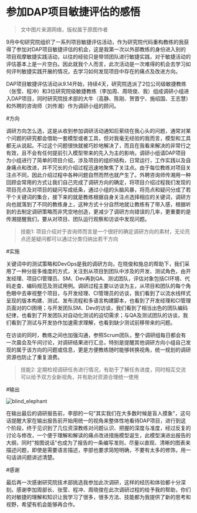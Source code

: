 参加DAP项目敏捷评估的感悟
=========================

>文中图片来源网络，版权属于原图作者

9月中旬研究院组织了一系列项目敏捷评估活动，作为研究院代码重构教练的我获得了参加对DAP项目敏捷评估的机会，这是我第一次以外部教练的身份进入别的项目观摩敏捷实践活动，以往的经验只是带领团队进行敏捷实践，对于敏捷活动的评估基本上是一片空白。因此就我个人而言，此次活动是一次难得的机会去学习如何评判敏捷实践开展的情况，去学习如何发现项目中存在的痛点及改进方向。

DAP项目敏捷评估活动从9.14开始，持续4天，研究院选派了2位公司级敏捷教练（张莹、程冲）和3位研究院级敏捷教练（李加周、周晓俊、我）组成调研小组进入DAP项目，同时研究院技术部的大牛（高静、陈刚、贺晋宁、施绍国、王志慧）和外聘的咨询师（刘传湘）作为调研小组的顾问。

#方向

调研方向怎么选，这是从收到参加调研活动通知后萦绕在我心头的问题，通常对某个问题的研究都会借助一套模型或者工具，但对我毫无经验的我而言，模型和工具都无从说起。不过这个问题很快就被巧妙地解决了，而且在我看来解决的非常行之有效，且不会有任何提前引入模型带来的先入为主的影响，调研小组请DAP项目为小组进行了简单的项目介绍，涉及项目的组织结构，日常运行，工作实践以及自身痛点和改进，并不冗长的介绍过程迅速地聚焦了关注点。由于每位教练对项目关注点不同，因此介绍过程中各种问题自然而然也就产生了。外聘咨询师传湘用一种回顾会常用的方式让我们自己完成了调研方向的确定，将项目介绍过程我们发现的项目亮点及对项目的疑问写成纸条，通过小组的头脑风暴，将亮点和疑问分成了若干个关键词的集合，接下来的就是教练根据自身关注点选择相应的关键词，调研方向也就落到了不同的教练身上，这种方式十分自然地就让教练有了带入感，根据听到的去制定调研策略而非凭空地创造，更减少了调研方向错误的几率，更重要的是传湘提醒我们，要从对项目、团队运行观察和访谈中发现问题。

>技能1: 项目介绍对于咨询师而言是一个很好的确定调研方向的素材，无论亮点还是疑问都可以通过分类归纳出若干方向

#实施

关键词中的测试策略和DevOps是我的调研方向，在晓俊和施总的帮助下，我们采用了一种分层多维度的方式，关注到从项目到团队中涉及的开发、测试角色，由开发经理、项目CI管理员、SM、Dev再到QA、测试团队，评估对象包括CI环境、代码走查、编码规范及测试用例。调研过程主要以访谈为主，从项目和团队的每个角色眼中去审视整个项目，与开发经理、CI管理员的访谈，我们看到了以流水线样式呈现的版本构建、测试、发布流程和多语言构建脚本，也看到了开发经理和CI管理员面对的CI困境；与开发团队SM、Dev的访谈，我们看到了相当出色的团队编码纪律，也看到了开发团队对自动化测试的迫切需求；与QA及测试团队的访谈，我们看到了测试与开发协作加速需求理解，也看到缺少测试前移带来的问题。

在访谈的同时，教练之间也加强沟通，参照Scrum团队，整个调研组每日都会有一次晨会及午间讨论，对调研结果进行汇总，特别是提醒其他调研方向小组自己发现的属于该方向的问题或信息，更是方便教练随时能够转换视角，统一规划的调研资源也防止了重复浪费。

>技能2: 定期检视调研任务进行情况，有助于了解任务进度，同时相互交流可以给予双方全新视角，并有助对资源合理统一使用

#输出

![blind_elephant](http://static3.photo.sina.com.cn/middle/4e93ef2ft82dbe4a407b2&690)

在输出最后的调研报告前，李部的一句"其实我们在大多数时候是盲人摸象"，这句话提醒大家在输出报告前开始用统一的视角来整体性地看待DAP项目，进行到这个阶段，终于见识到了几位资深教练对问题认识、把握的深度与准度，经过反复的讨论与修改，一个便于理解和解读的痛点改进措施模型诞生，此模型演进出报告的大纲，同时"按图说话"也成为了报告的一条编写准则，尽量以直观、清晰的图表来描述问题，即使是需要语言描述，李部也要求简短明确，不要有太多的修饰，用一句话讲问题讲述清楚。

#感谢

最后再一次感谢研究院技术部挑选我参加此次调研，这样的经历和体验都十分深刻。感谢李加周部长、张莹、程冲、周晓俊在此次调研过程的给予我的帮助，你们的对敏捷的理解和知识让我学习了很多，很多方法、技能都为我提供了新的思考和视野，希望有机会能够再合作。
